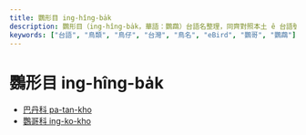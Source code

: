 ```yaml
---
title: 鸚形目 ing-hîng-ba̍k
description: 鸚形目（ing-hîng-ba̍k，華語：鸚鵡）台語名整理，同齊對照本土 ê 台語號名、鳥仔特徵、英語、日語、華語翻譯，嘛有物種 ê eBird 網址，予未來 ê 物種命名參考。
keywords: ["台語", "鳥類", "鳥仔", "台灣", "鳥名", "eBird", "鸚哥", "鸚鵡"]
---
```


# 鸚形目 ing-hîng-ba̍k

- [巴丹科 pa-tan-kho](./cacatuidae.md)
- [鸚哥科 ing-ko-kho](./psittacidae.md)
